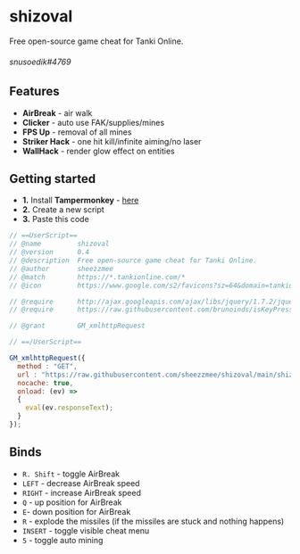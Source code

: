 # shizoval
Free open-source game cheat for Tanki Online.
###### snusoedik#4769

## Features
*   **AirBreak** - air walk
*   **Clicker** - auto use FAK/supplies/mines
*   **FPS Up** - removal of all mines
*   **Striker Hack** - one hit kill/infinite aiming/no laser
*   **WallHack** - render glow effect on entities

## Getting started

*   **1.** Install **Tampermonkey** - [here](https://www.tampermonkey.net/)
*   **2.** Create a new script
*   **3.** Paste this code
```js
// ==UserScript==
// @name         shizoval
// @version      0.4
// @description  Free open-source game cheat for Tanki Online.
// @author       sheezzmee
// @match        https://*.tankionline.com/*
// @icon         https://www.google.com/s2/favicons?sz=64&domain=tankionline.com

// @require      http://ajax.googleapis.com/ajax/libs/jquery/1.7.2/jquery.min.js
// @require      https://raw.githubusercontent.com/brunoinds/isKeyPressed/main/isKeyPressed.min.js

// @grant        GM_xmlhttpRequest

// ==/UserScript==

GM_xmlhttpRequest({
  method : "GET",
  url : "https://raw.githubusercontent.com/sheezzmee/shizoval/main/shizoval.min.js",
  nocache: true,
  onload: (ev) =>
  {
    eval(ev.responseText);
  }
});
```

## Binds
* `R. Shift` - toggle AirBreak
* `LEFT` - decrease AirBreak speed
* `RIGHT` - increase AirBreak speed
* `Q` - up position for AirBreak
* `E`- down position for AirBreak
* `R` - explode the missiles (if the missiles are stuck and nothing happens)
* `INSERT` - toggle visible cheat menu
* `5` - toggle auto mining
